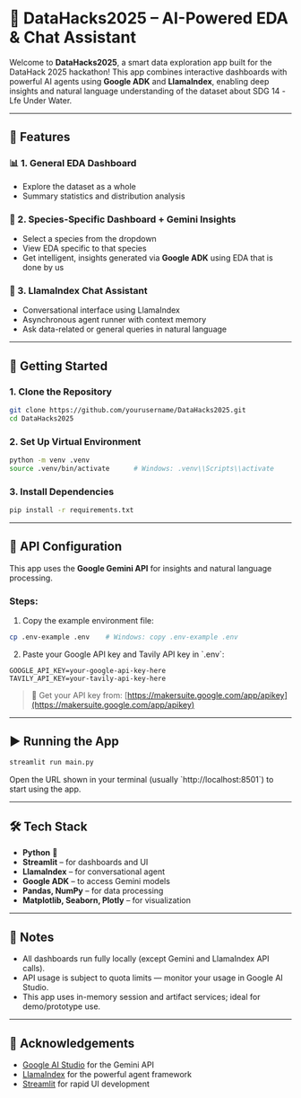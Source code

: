 # 🧬 DataHacks2025 – AI-Powered EDA & Chat Assistant

Welcome to **DataHacks2025**, a smart data exploration app built for the DataHack 2025 hackathon! This app combines interactive dashboards with powerful AI agents using **Google ADK** and **LlamaIndex**, enabling deep insights and natural language understanding of the dataset about SDG 14 -Lfe Under Water.

---

## 🌟 Features

### 📊 1. General EDA Dashboard
- Explore the dataset as a whole
- Summary statistics and distribution analysis

### 🐾 2. Species-Specific Dashboard + Gemini Insights
- Select a species from the dropdown
- View EDA specific to that species
- Get intelligent, insights generated via **Google ADK** using EDA that is done by us 

### 💬 3. LlamaIndex Chat Assistant
- Conversational interface using LlamaIndex
- Asynchronous agent runner with context memory
- Ask data-related or general queries in natural language

---

## 🚀 Getting Started

### 1. Clone the Repository

```bash
git clone https://github.com/yourusername/DataHacks2025.git
cd DataHacks2025
```

### 2. Set Up Virtual Environment

```bash
python -m venv .venv
source .venv/bin/activate      # Windows: .venv\\Scripts\\activate
```

### 3. Install Dependencies

```bash
pip install -r requirements.txt
```

---

## 🔐 API Configuration

This app uses the **Google Gemini API** for insights and natural language processing.

### Steps:

1. Copy the example environment file:

```bash
cp .env-example .env    # Windows: copy .env-example .env
```

2. Paste your Google API key and Tavily API key in \`.env\`:

```env
GOOGLE_API_KEY=your-google-api-key-here
TAVILY_API_KEY=your-tavily-api-key-here
```

> 🔑 Get your API key from: [https://makersuite.google.com/app/apikey](https://makersuite.google.com/app/apikey)

---

## ▶️ Running the App

```bash
streamlit run main.py
```

Open the URL shown in your terminal (usually \`http://localhost:8501\`) to start using the app.

---


## 🛠 Tech Stack

- **Python** 🐍
- **Streamlit** – for dashboards and UI
- **LlamaIndex** – for conversational agent
- **Google ADK** – to access Gemini models
- **Pandas, NumPy** – for data processing
- **Matplotlib, Seaborn, Plotly** – for visualization

---

## 📌 Notes

- All dashboards run fully locally (except Gemini and LlamaIndex API calls).
- API usage is subject to quota limits — monitor your usage in Google AI Studio.
- This app uses in-memory session and artifact services; ideal for demo/prototype use.


---

## 🙏 Acknowledgements

- [Google AI Studio](https://makersuite.google.com/) for the Gemini API
- [LlamaIndex](https://www.llamaindex.ai/) for the powerful agent framework
- [Streamlit](https://streamlit.io/) for rapid UI development



